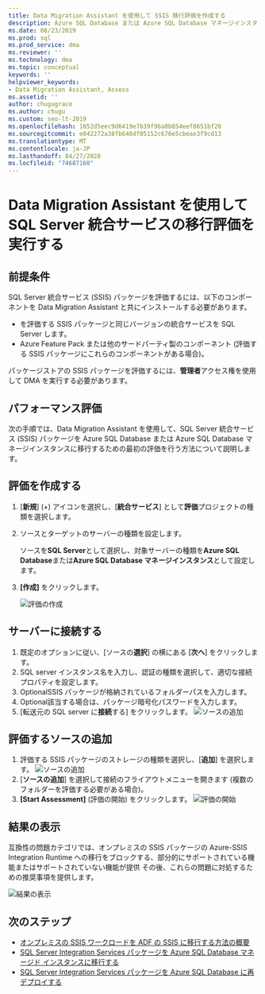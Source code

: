 ```yaml
---
title: Data Migration Assistant を使用して SSIS 移行評価を作成する
description: Azure SQL Database または Azure SQL Database マネージインスタンスに移行する前に、Data Migration Assistant を使用してオンプレミスの SQL Server 統合サービス (SSIS) を評価する方法について説明します。
ms.date: 08/23/2019
ms.prod: sql
ms.prod_service: dma
ms.reviewer: ''
ms.technology: dma
ms.topic: conceptual
keywords: ''
helpviewer_keywords:
- Data Migration Assistant, Assess
ms.assetid: ''
author: chugugrace
ms.author: chugu
ms.custom: seo-lt-2019
ms.openlocfilehash: 1652d5eec9d6419e7b39f96a8b854eef8651bf26
ms.sourcegitcommit: e042272a38fb646df05152c676e5cbeae3f9cd13
ms.translationtype: MT
ms.contentlocale: ja-JP
ms.lasthandoff: 04/27/2020
ms.locfileid: "74687160"
---
```

# <a name="perform-a-sql-server-integration-service-migration-assessment-with-data-migration-assistant"></a>Data Migration Assistant を使用して SQL Server 統合サービスの移行評価を実行する

## <a name="prerequisites"></a>前提条件

SQL Server 統合サービス (SSIS) パッケージを評価するには、以下のコンポーネントを Data Migration Assistant と共にインストールする必要があります。

- を評価する SSIS パッケージと同じバージョンの統合サービスを SQL Server します。
- Azure Feature Pack または他のサードパーティ製のコンポーネント (評価する SSIS パッケージにこれらのコンポーネントがある場合)。  

パッケージストアの SSIS パッケージを評価するには、**管理者**アクセス権を使用して DMA を実行する必要があります。

## <a name="performance-assessments"></a>パフォーマンス評価

次の手順では、Data Migration Assistant を使用して、SQL Server 統合サービス (SSIS) パッケージを Azure SQL Database または Azure SQL Database マネージインスタンスに移行するための最初の評価を行う方法について説明します。

## <a name="create-an-assessment"></a>評価を作成する

1. [**新規**] (+) アイコンを選択し、[**統合サービス**] として**評価**プロジェクトの種類を選択します。

1. ソースとターゲットのサーバーの種類を設定します。

    ソースを**SQL Server**として選択し、対象サーバーの種類を**Azure SQL Database**または**Azure SQL Database マネージインスタンス**として設定します。

1. **[作成]** をクリックします。

    ![評価の作成](media/dma-assess-ssis/dma-assess-ssis-create.png)

## <a name="connect-to-a-server"></a>サーバーに接続する

1. 既定のオプションに従い、[ソースの**選択**] の横にある [**次へ**] をクリックします。
1. SQL server インスタンス名を入力し、認証の種類を選択して、適切な接続プロパティを設定します。
1. OptionalSSIS パッケージが格納されているフォルダーパスを入力します。
1. Optional該当する場合は、パッケージ暗号化パスワードを入力します。
1. [転送元の SQL server に**接続**する] をクリックします。
  ![ソースの追加](media/dma-assess-ssis/dma-assess-ssis-addsource.png)

## <a name="add-sources-to-assess"></a>評価するソースの追加

1. 評価する SSIS パッケージのストレージの種類を選択し、[**追加**] を選択します。
![ソースの追加](media/dma-assess-ssis/dma-assess-ssis-addsource-type.png)
1. [**ソースの追加**] を選択して接続のフライアウトメニューを開きます (複数のフォルダーを評価する必要がある場合)。
1. **[Start Assessment]** (評価の開始) をクリックします。
  ![評価の開始](media/dma-assess-ssis/dma-assess-ssis-assess.png)

## <a name="view-results"></a>結果の表示

互換性の問題カテゴリでは、オンプレミスの SSIS パッケージの Azure-SSIS Integration Runtime への移行をブロックする、部分的にサポートされている機能またはサポートされていない機能が提供 その後、これらの問題に対処するための推奨事項を提供します。

![結果の表示](media/dma-assess-ssis/dma-assess-ssis-result.png)

## <a name="next-steps"></a>次のステップ

- [オンプレミスの SSIS ワークロードを ADF の SSIS に移行する方法の概要](https://docs.microsoft.com/azure/data-factory/scenario-ssis-migration-overview)
- [SQL Server Integration Services パッケージを Azure SQL Database マネージド インスタンスに移行する](https://docs.microsoft.com/azure/dms/how-to-migrate-ssis-packages-managed-instance)
- [SQL Server Integration Services パッケージを Azure SQL Database に再デプロイする](https://docs.microsoft.com/azure/dms/how-to-migrate-ssis-packages)
